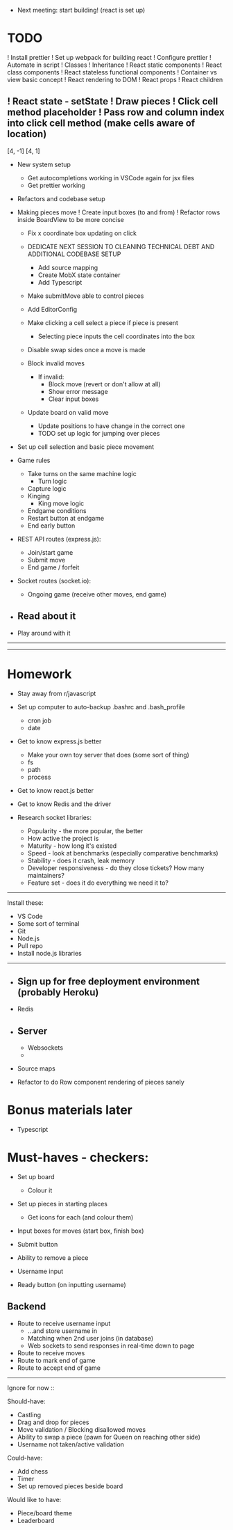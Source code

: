 
-   Next meeting: start building! (react is set up)

# TODO
!   Install prettier
!   Set up webpack for building react
!   Configure prettier
    !   Automate in script
!   Classes
    !   Inheritance
!   React static components
    !   React class components
    !   React stateless functional components
    !   Container vs view basic concept
!   React rendering to DOM
!   React props
!   React children

!   React state - setState
!   Draw pieces
!   Click cell method placeholder
!   Pass row and column index into click cell method (make cells aware of location)
---

[4, -1] [4, 1]

-   New system setup
    -   Get autocompletions working in VSCode again for jsx files
    -   Get prettier working

-   Refactors and codebase setup


-   Making pieces move
    !   Create input boxes (to and from)
    !   Refactor rows inside BoardView to be more concise

    -   Fix x coordinate box updating on click

    -   DEDICATE NEXT SESSION TO CLEANING TECHNICAL DEBT AND ADDITIONAL CODEBASE SETUP
        -   Add source mapping
        -   Create MobX state container
        -   Add Typescript

    -   Make submitMove able to control pieces

    -   Add EditorConfig

    -   Make clicking a cell select a piece if piece is present
        -   Selecting piece inputs the cell coordinates into the box
    -   Disable swap sides once a move is made
    -   Block invalid moves
        -   If invalid:
            -   Block move (revert or don't allow at all)
            -   Show error message
            -   Clear input boxes
    -   Update board on valid move
        -   Update positions to have change in the correct one
        -   TODO set up logic for jumping over pieces
        

-   Set up cell selection and basic piece movement

-   Game rules
    -   Take turns on the same machine logic
        -   Turn logic
    -   Capture logic
    -   Kinging
        -   King move logic
    -   Endgame conditions
    -   Restart button at endgame
    -   End early button

-   REST API routes (express.js):
    -   Join/start game
    -   Submit move
    -   End game / forfeit

-   Socket routes (socket.io):
    -   Ongoing game (receive other moves, end game)

-   Read about it
    -   
-   Play around with it
---


---
Homework
========
-   Stay away from r/javascript

-   Set up computer to auto-backup .bashrc and .bash_profile
    -   cron job
    -   date

-   Get to know express.js better
    -   Make your own toy server that does (some sort of thing)
    -   fs
    -   path
    -   process

-   Get to know react.js better

-   Get to know Redis and the driver

-   Research socket libraries:
    -   Popularity - the more popular, the better
    -   How active the project is
    -   Maturity - how long it's existed
    -   Speed - look at benchmarks (especially comparative benchmarks)
    -   Stability - does it crash, leak memory
    -   Developer responsiveness - do they close tickets? How many maintainers?
    -   Feature set - does it do everything we need it to?


---
Install these:
-   VS Code
-   Some sort of terminal
-   Git
-   Node.js
-   Pull repo
-   Install node.js libraries

---



-   Sign up for free deployment environment (probably Heroku)
    -   

-   Redis

-   Server
    -   
    -   Websockets
    -   

-   Source maps

-   Refactor to do Row component rendering of pieces sanely

# Bonus materials later
-   Typescript


# Must-haves - checkers:
-   Set up board
    -   Colour it
-   Set up pieces in starting places
    -   Get icons for each (and colour them)
-   Input boxes for moves (start box, finish box)
-   Submit button
-   Ability to remove a piece

-   Username input
-   Ready button (on inputting username)

## Backend
-   Route to receive username input
    -   ...and store username in
    -   Matching when 2nd user joins (in database)
    -   Web sockets to send responses in real-time down to page
-   Route to receive moves
-   Route to mark end of game
-   Route to accept end of game




---
Ignore for now ::

Should-have:
-   Castling
-   Drag and drop for pieces
-   Move validation / Blocking disallowed moves
-   Ability to swap a piece (pawn for Queen on reaching other side)
-   Username not taken/active validation

Could-have:
-   Add chess
-   Timer
-   Set up removed pieces beside board

Would like to have:
-   Piece/board theme
-   Leaderboard
